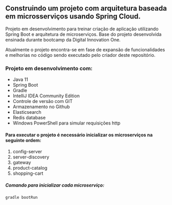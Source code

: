 <h2>Construindo um projeto com arquitetura baseada em microsserviços usando Spring Cloud.</h2>

Projeto em desenvolvimento para treinar criação de aplicação utilizando Spring Boot e arquitetura de microserviços. Base do projeto desenvolvida ensinada durante bootcamp da Digital Innovation One.

Atualmente o projeto encontra-se em fase de expansão de funcionalidades e melhorias no código sendo executado pelo criador deste repositório.

### Projeto em desenvolvimento com:

- Java 11
- Spring Boot
- Gradle
- IntelliJ IDEA Community Edition
- Controle de versão com GIT
- Armazenamento no Github
- Elasticsearch
- Redis database
- Windows PowerShell para simular requisições http


#### Para executar o projeto é necessário inicializar os microserviços na seguinte ordem:

1. config-server
2. server-discovery
3. gateway
4. product-catalog
5. shopping-cart


##### Comando para inicializar cada microserviço:
```shell script
gradle bootRun
```
